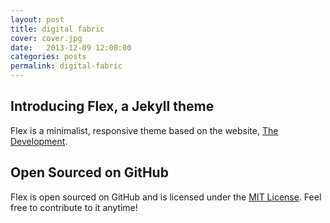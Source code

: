 ```yaml
---
layout: post
title: digital fabric
cover: cover.jpg
date:   2013-12-09 12:00:00
categories: posts
permalink: digital-fabric
---
```


## Introducing Flex, a Jekyll theme

Flex is a minimalist, responsive theme based on the website, [The Development](http://thedevelopment.co).

## Open Sourced on GitHub

Flex is open sourced on GitHub and is licensed under the [MIT License](http://opensource.org/licenses/MIT). Feel free to contribute to it anytime!
